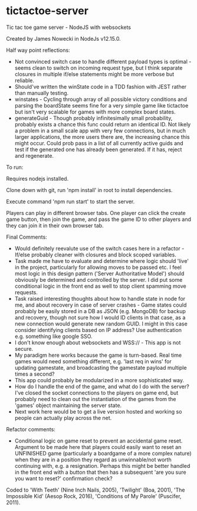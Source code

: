 # tictactoe-server
Tic tac toe game server - NodeJS with websockets

Created by James Nowecki in NodeJs v12.15.0.

Half way point reflections:

 - Not convinced switch case to handle different payload types is optimal - seems clean to switch on incoming request type, but I think separate closures in multiple if/else statements might be more verbose but reliable.
 - Should've written the winState code in a TDD fashion with JEST rather than manually testing.
 - winstates - Cycling through array of all possible victory conditions and parsing the boardState seems fine for a very simple game like tictactoe but isn't very scalable for games with more complex board states.
 - generateGuid - Though probably infinitesimally small probability, probably exists a chance this func could return an identical ID. Not likely a problem in a small scale app with very few connections, but in much larger applications, the more users there are, the increasing chance this might occur. Could prob pass in a list of all currently active guids and test if the generated one has already been generated. If it has, reject and regenerate.

To run: 

Requires nodejs installed.

Clone down with git, run 'npm install' in root to install dependencies.

Execute command 'npm run start' to start the server.

Players can play in different browser tabs. One player can click the create game button, then join the game, and pass the game ID to other players and they can join it in their own browser tab.

Final Comments:

 - Would definitely reevalute use of the switch cases here in a refactor - If/else probably cleaner with closures and block scoped variables.
 - Task made me have to evaluate and determine where logic should 'live' in the project, particularly for allowing moves to be passed etc. I feel most logic in this design pattern ('Server Authoritative Model') should obviously be determined and controlled by the server. I did put some conditional logic in the front end as well to stop client spamming move requests.
 - Task raised interesting thoughts about how to handle state in node for me, and about recovery in case of server crashes - Game states could probably be easily stored in a DB as JSON (e.g. MongoDB) for backup and recovery, though not sure how I would ID clients in that case, as a new connection would generate new random GUID. I might in this case consider identifying clients based on IP address? Use authentication e.g. something like google SSO.
 - I don't know enough about websockets and WSS:// - This app is not secure.
 - My paradigm here works because the game is turn-based. Real time games would need something different, e.g. 'last req in wins' for updating gamestate, and broadcasting the gamestate payload multiple times a second?
 - This app could probably be modularized in a more sophisticated way.
 - How do I handle the end of the game, and what do I do with the server? I've closed the socket connections to the players on game end, but probably need to clean out the instantiation of the games from the 'games' object maintaining the server state.
 - Next work here would be to get a live version hosted and working so people can actually play across the net.

Refactor comments:

 - Conditional logic on game reset to prevent an accidental game reset. Argument to be made here that players could easily want to reset an UNFINISHED game (particularly a boardgame of a more complex nature) when they are in a position they regard as unwinnable/not worth continuing with, e.g. a resignation. Perhaps this might be better handled in the front end with a button that then has a subsequent 'are you sure you want to reset?' confirmation check?


Coded to 'With Teeth' (Nine Inch Nails, 2005), 'Twilight' (Boa, 2001), 'The Impossible Kid' (Aesop Rock, 2016), 'Conditions of My Parole' (Puscifer, 2011).
